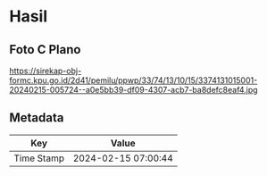 # Hasil

## Foto C Plano

https://sirekap-obj-formc.kpu.go.id/2d41/pemilu/ppwp/33/74/13/10/15/3374131015001-20240215-005724--a0e5bb39-df09-4307-acb7-ba8defc8eaf4.jpg


## Metadata

| Key        | Value               |
| ---------- | ------------------- |
| Time Stamp | 2024-02-15 07:00:44 |



